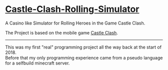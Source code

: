 # [Castle-Clash-Rolling-Simulator](https://hanshar.github.io/Castle-Clash-Rolling-Simulator/)
A Casino like Simulator for Rolling Heroes in the Game Castle Clash.

The Project is based on the mobile game [Castle Clash](https://play.google.com/store/apps/details?id=com.igg.castleclash).
<hr>

This was my first "real" programming project all the way back at the start of 2018.<br>
Before that my only programming experience came from a pseudo language for a selfbuild minecraft server.
